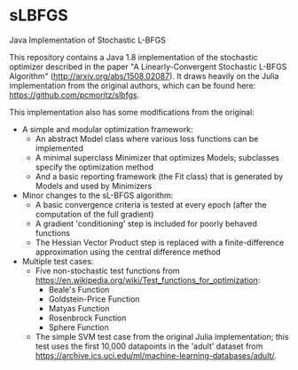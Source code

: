 # sLBFGS
Java Implementation of Stochastic L-BFGS

This repository contains a Java 1.8 implementation of the stochastic optimizer described in the paper "A Linearly-Convergent Stochastic L-BFGS Algorithm" (http://arxiv.org/abs/1508.02087). It draws heavily on the Julia implementation from the original authors, which can be found here: https://github.com/pcmoritz/slbfgs. 

This implementation also has some modifications from the original:

- A simple and modular optimization framework: 
  - An abstract Model class where various loss functions can be implemented
  - A minimal superclass Minimizer that optimizes Models; subclasses specify the optimization method 
  - And a basic reporting framework (the Fit class) that is generated by Models and used by Minimizers
- Minor changes to the sL-BFGS algorithm:
  - A basic convergence criteria is tested at every epoch (after the computation of the full gradient)
  - A gradient 'conditioning' step is included for poorly behaved functions
  - The Hessian Vector Product step is replaced with a finite-difference approximation using the central difference method
- Multiple test cases:
  - Five non-stochastic test functions from https://en.wikipedia.org/wiki/Test_functions_for_optimization:
    - Beale's Function
    - Goldstein-Price Function
    - Matyas Function
    - Rosenbrock Function
    - Sphere Function
  - The simple SVM test case from the original Julia implementation; this test uses the first 10,000 datapoints in the 'adult' dataset from https://archive.ics.uci.edu/ml/machine-learning-databases/adult/.
